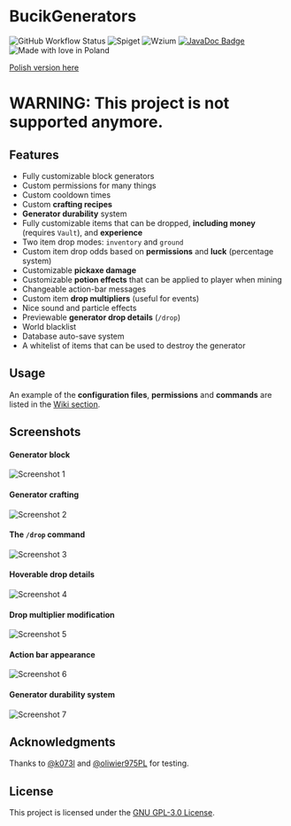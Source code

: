 # BucikGenerators

![GitHub Workflow Status](https://github.com/workonfire/BucikGenerators/workflows/Java%20CI%20with%20Maven/badge.svg)
![Spiget](https://img.shields.io/spiget/downloads/80180)
![Wzium](https://img.shields.io/badge/wzium-true-ff69b4)
[![JavaDoc Badge](https://img.shields.io/badge/JavaDoc-here!-orange?logo=java)](https://workonfi.re/bucik/generators/apidocs)
![Made with love in Poland](https://madewithlove.now.sh/pl?heart=true)

[Polish version here](README.pl.md)

# WARNING: This project is not supported anymore.

## Features
- Fully customizable block generators
- Custom permissions for many things
- Custom cooldown times
- Custom **crafting recipes**
- **Generator durability** system
- Fully customizable items that can be dropped, **including money** (requires `Vault`), and **experience**
- Two item drop modes: `inventory` and `ground`
- Custom item drop odds based on **permissions** and **luck** (percentage system)
- Customizable **pickaxe damage**
- Customizable **potion effects** that can be applied to player when mining
- Changeable action-bar messages
- Custom item **drop multipliers** (useful for events)
- Nice sound and particle effects
- Previewable **generator drop details** (`/drop`)
- World blacklist
- Database auto-save system
- A whitelist of items that can be used to destroy the generator

## Usage
An example of the **configuration files**, **permissions** and **commands** are listed in the [Wiki section](https://github.com/workonfire/BucikGenerators/wiki).
  
## Screenshots
#### Generator block
![Screenshot 1](https://i.imgur.com/lw8Iygy.png)
#### Generator crafting
![Screenshot 2](https://i.imgur.com/QNcWJ8c.png)
#### The `/drop` command
![Screenshot 3](https://i.imgur.com/nI1UY74.png)
#### Hoverable drop details
![Screenshot 4](https://i.imgur.com/kMYCdYR.png)
#### Drop multiplier modification
![Screenshot 5](https://i.imgur.com/jdAO19o.png)
#### Action bar appearance
![Screenshot 6](https://i.imgur.com/SCI4KyO.png)
#### Generator durability system
![Screenshot 7](https://i.imgur.com/13ChMpe.png)


## Acknowledgments
Thanks to [@k073l](https://github.com/k073l) and [@oliwier975PL](https://github.com/oliwier975PL) for testing.

## License
This project is licensed under the [GNU GPL-3.0 License](LICENSE).
